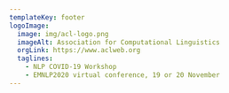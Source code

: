 ```yaml
---
templateKey: footer
logoImage:
  image: img/acl-logo.png
  imageAlt: Association for Computational Linguistics
  orgLink: https://www.aclweb.org
  taglines:
    - NLP COVID-19 Workshop
    - EMNLP2020 virtual conference, 19 or 20 November
---
```


